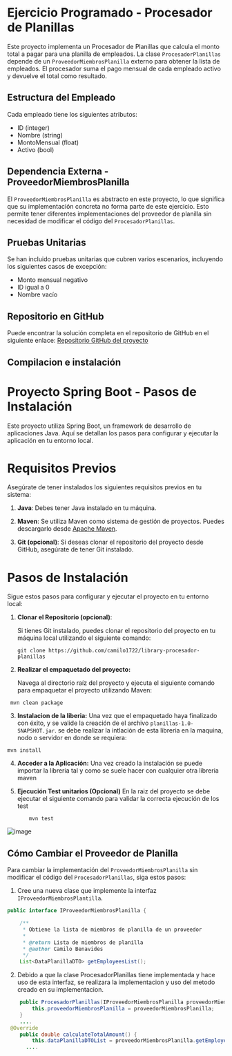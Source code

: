 # Ejercicio Programado - Procesador de Planillas

Este proyecto implementa un Procesador de Planillas que calcula el monto total a pagar para una planilla de empleados. La clase `ProcesadorPlanillas` depende de un `ProveedorMiembrosPlanilla` externo para obtener la lista de empleados. El procesador suma el pago mensual de cada empleado activo y devuelve el total como resultado.

## Estructura del Empleado

Cada empleado tiene los siguientes atributos:
- ID (integer)
- Nombre (string)
- MontoMensual (float)
- Activo (bool)

## Dependencia Externa - ProveedorMiembrosPlanilla

El `ProveedorMiembrosPlanilla` es abstracto en este proyecto, lo que significa que su implementación concreta no forma parte de este ejercicio. Esto permite tener diferentes implementaciones del proveedor de planilla sin necesidad de modificar el código del `ProcesadorPlanillas`.

## Pruebas Unitarias

Se han incluido pruebas unitarias que cubren varios escenarios, incluyendo los siguientes casos de excepción:
- Monto mensual negativo
- ID igual a 0
- Nombre vacío

## Repositorio en GitHub

Puede encontrar la solución completa en el repositorio de GitHub en el siguiente enlace: [Repositorio GitHub del proyecto](https://github.com/camilo1722/library-procesador-planillas)

## Compilacion e instalación

# Proyecto Spring Boot - Pasos de Instalación

Este proyecto utiliza Spring Boot, un framework de desarrollo de aplicaciones Java. Aquí se detallan los pasos para configurar y ejecutar la aplicación en tu entorno local.

# Requisitos Previos

Asegúrate de tener instalados los siguientes requisitos previos en tu sistema:

1. **Java**: Debes tener Java instalado en tu máquina.

2. **Maven**: Se utiliza Maven como sistema de gestión de proyectos. Puedes descargarlo desde [Apache Maven](https://maven.apache.org/download.cgi).

3. **Git (opcional)**: Si deseas clonar el repositorio del proyecto desde GitHub, asegúrate de tener Git instalado.

# Pasos de Instalación

Sigue estos pasos para configurar y ejecutar el proyecto en tu entorno local:

1. **Clonar el Repositorio (opcional)**:

   Si tienes Git instalado, puedes clonar el repositorio del proyecto en tu máquina local utilizando el siguiente comando:

   ```shell
   git clone https://github.com/camilo1722/library-procesador-planillas

2. **Realizar el empaquetado del proyecto:**

   Navega al directorio raíz del proyecto y ejecuta el siguiente comando para empaquetar el proyecto utilizando Maven:
  ```shell
   mvn clean package
   ```

3. **Instalacion de la liberia:**
    Una vez que el empaquetado haya finalizado con éxito, y se valide la creación de el archivo `planillas-1.0-SNAPSHOT.jar`. se debe realizar la intlación de esta libreria en la maquina, nodo o servidor en donde se requiera:
  ```shell
  mvn install
  ```

4. **Acceder a la Aplicación:**
  Una vez creado la instalación se puede importar la libreria tal y como se suele hacer con cualquier otra libreria maven

4. **Ejecución Test unitarios (Opcional)**
   En la raiz del proyecto se debe ejecutar el siguiente comando para validar la correcta ejecución de los test

 ```shell
        mvn test
  ```

![image](https://github.com/camilo1722/library-procesador-planillas/assets/131456103/5c2a60bd-ee2f-4150-9d8b-917f3e0afbb0)


 
   




## Cómo Cambiar el Proveedor de Planilla

Para cambiar la implementación del `ProveedorMiembrosPlanilla` sin modificar el código del `ProcesadorPlanillas`, siga estos pasos:

1. Cree una nueva clase que implemente la interfaz `IProveedorMiembrosPlantilla`.

```java
public interface IProveedorMiembrosPlanilla {

    /**
     * Obtiene la lista de miembros de planilla de un proveedor
     *
     * @return Lista de miembros de planilla
     * @author Camilo Benavides
     */
    List<DataPlanillaDTO> getEmployeesList();
```



2. Debido a que la clase ProcesadorPlanillas tiene implementada y hace uso de esta interfaz, se realizara la implementacion y uso del metodo creado en su implementacion.


```java 
    public ProcesadorPlanillas(IProveedorMiembrosPlanilla proveedorMiembrosPlanilla) {
        this.proveedorMiembrosPlanilla = proveedorMiembrosPlanilla;
    }
    ....
 @Override
    public double calculateTotalAmount() {
        this.dataPlanillaDTOList = proveedorMiembrosPlanilla.getEmployeesList();
      ....

    
```

